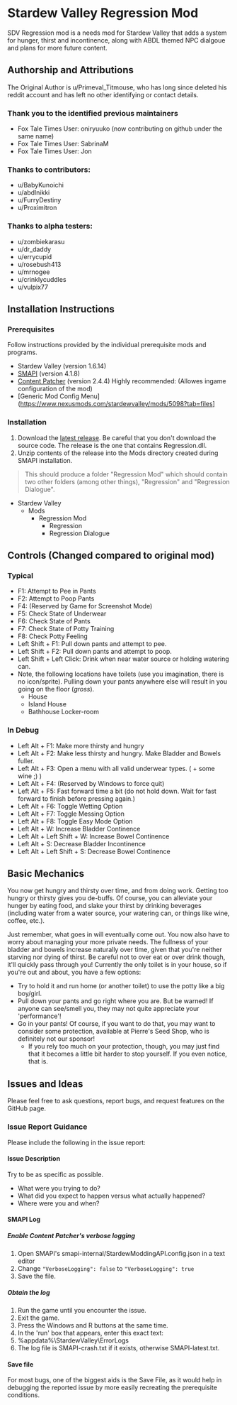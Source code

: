 # Stardew Valley Regression Mod
SDV Regression mod is a needs mod for Stardew Valley that adds a system for hunger, thirst and incontinence, along with ABDL themed NPC dialgoue and plans for more future content.

## Authorship and Attributions
The Original Author is u/Primeval_Titmouse, who has long since deleted his reddit account and has left no other identifying or contact details.

### Thank you to the identified previous maintainers
- Fox Tale Times User: oniryuuko (now contributing on github under the same name)
- Fox Tale Times User: SabrinaM
- Fox Tale Times User: Jon

### Thanks to contributors:
- u/BabyKunoichi
- u/abdlnikki
- u/FurryDestiny
- u/Proximitron

### Thanks to alpha testers:
- u/zombiekarasu
- u/dr_daddy
- u/errycupid
- u/rosebush413
- u/mrnogee
- u/crinklycuddles
- u/vulpix77

## Installation Instructions
### Prerequisites
Follow instructions provided by the individual prerequisite mods and programs.
- Stardew Valley (version 1.6.14)
- [SMAPI](https://smapi.io/) (version 4.1.8)
- [Content Patcher](https://www.nexusmods.com/stardewvalley/mods/1915?tab=files) (version 2.4.4)
Highly recommended: (Allowes ingame configuration of the mod)
- [Generic Mod Config Menu](https://www.nexusmods.com/stardewvalley/mods/5098?tab=files]

### Installation
1) Download the [latest release](https://github.com/zippity21/Stardew_Valley_Regression_Mod/releases). Be careful that you don't download the source code. The release is the one that contains Regression.dll.
2) Unzip contents of the release into the Mods directory created during SMAPI installation.
> This should produce a folder "Regression Mod" which should contain two other folders (among other things), "Regression" and "Regression Dialogue".
- Stardew Valley
  - Mods
    - Regression Mod
      - Regression
      - Regression Dialogue  

## Controls (Changed compared to original mod)
### Typical
- F1: Attempt to Pee in Pants
- F2: Attempt to Poop Pants
- F4: (Reserved by Game for Screenshot Mode)
- F5: Check State of Underwear
- F6: Check State of Pants
- F7: Check State of Potty Training
- F8: Check Potty Feeling
- Left Shift + F1: Pull down pants and attempt to pee.
- Left Shift + F2: Pull down pants and attempt to poop.
- Left Shift + Left Click: Drink when near water source or holding watering can.
- Note, the following locations have toilets (use you imagination, there is no icon/sprite). Pulling down your pants anywhere else will result in you going on the floor (*gross*).
  - House
  - Island House
  - Bathhouse Locker-room

### In Debug
- Left Alt + F1: Make more thirsty and hungry
- Left Alt + F2: Make less thirsty and hungry. Make Bladder and Bowels fuller.
- Left Alt + F3: Open a menu with all valid underwear types. ( + some wine ;) )
- Left Alt + F4: (Reserved by Windows to force quit)
- Left Alt + F5: Fast forward time a bit (do not hold down. Wait for fast forward to finish before pressing again.)
- Left Alt + F6: Toggle Wetting Option
- Left Alt + F7: Toggle Messing Option
- Left Alt + F8: Toggle Easy Mode Option
- Left Alt + W: Increase Bladder Continence
- Left Alt + Left Shift + W: Increase Bowel Continence
- Left Alt + S: Decrease Bladder Incontinence
- Left Alt + Left Shift + S: Decrease Bowel Continence

## Basic Mechanics
You now get hungry and thirsty over time, and from doing work. Getting too hungry or thirsty gives you de-buffs. Of course, you can alleviate your hunger by eating food, and slake your thirst by drinking beverages (including water from a water source, your watering can, or things like wine, coffee, etc.).

Just remember, what goes in will eventually come out. You now also have to worry about managing your more private needs. The fullness of your bladder and bowels increase naturally over time, given that you're neither starving nor dying of thirst. Be careful not to over eat or over drink though, it'll quickly pass through you! Currently the only toilet is in your house, so if you're out and about, you have a few options:
- Try to hold it and run home (or another toilet) to use the potty like a big boy/girl.
- Pull down your pants and go right where you are. But be warned! If anyone can see/smell you, they may not quite appreciate your 'performance'!
- Go in your pants! Of course, if you want to do that, you may want to consider some protection, available at Pierre's Seed Shop, who is definitely not our sponsor!
  - If you rely too much on your protection, though, you may just find that it becomes a little bit harder to stop yourself. If you even notice, that is.

## Issues and Ideas
Please feel free to ask questions, report bugs, and request features on the GitHub page.

### Issue Report Guidance
Please include the following in the issue report:

#### Issue Description
Try to be as specific as possible. 
- What were you trying to do?
- What did you expect to happen versus what actually happened?
- Where were you and when?

#### SMAPI Log
##### Enable Content Patcher's verbose logging
1. Open SMAPI's smapi-internal/StardewModdingAPI.config.json in a text editor
2. Change `"VerboseLogging": false` to `"VerboseLogging": true`
3. Save the file.

##### Obtain the log
1. Run the game until you encounter the issue.
2. Exit the game.
3. Press the Windows and R buttons at the same time.
4. In the 'run' box that appears, enter this exact text:
5. %appdata%\StardewValley\ErrorLogs
6. The log file is SMAPI-crash.txt if it exists, otherwise SMAPI-latest.txt.

#### Save file
For most bugs, one of the biggest aids is the Save File, as it would help in debugging the reported issue by more easily recreating the prerequisite conditions.
